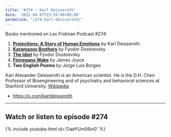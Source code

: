 ```yaml
---
title: '#274 – Karl Deisseroth'
date: '2022-04-07T23:59:00+00:00'
permalink: "/274-karl-deisseroth/"
---
```


Books mentioned on Lex Fridman Podcast #274:

1. <b><a href="https://amzn.to/46BV36P" target="_blank" rel="sponsored noopener noreferrer">Projections: A Story of Human Emotions</a></b> by Karl Deisseroth
2. <b><a href="https://amzn.to/3QuzEqA" target="_blank" rel="sponsored noopener noreferrer">Karamazov Brothers</a></b> by Fyodor Dostoevsky
3. <b><a href="https://amzn.to/3QoTt2n" target="_blank" rel="sponsored noopener noreferrer">The Idiot</a></b> by Fyodor Dostoevsky
4. <b><a href="https://amzn.to/46WJlmQ" target="_blank" rel="sponsored noopener noreferrer">Finnegans Wake</a></b> by James Joyce
5. **Two English Poems** by Jorge Luis Borges

Karl Alexander Deisseroth is an American scientist. He is the D.H. Chen Professor of Bioengineering and of psychiatry and behavioral sciences at Stanford University. <a href="https://en.wikipedia.org/wiki/Karl_Deisseroth" target="_blank">Wikipedia</a>

- <a href="https://x.com/karldeisseroth" target="_blank">https://x.com/karldeisseroth</a>

- - - - - -

## Watch or listen to episode #274

{% include youtube.html id='OaeYUm06in0' %}